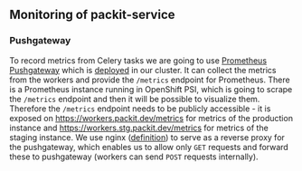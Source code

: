 ## Monitoring of packit-service

### Pushgateway

To record metrics from Celery tasks we are going to use [Prometheus Pushgateway](https://github.com/prometheus/pushgateway) which is [deployed](./openshift/pushgateway.yml.j2) in our cluster.
It can collect the metrics from the workers and provide the `/metrics` endpoint for Prometheus.
There is a Prometheus instance running in OpenShift PSI, which is going to scrape the `/metrics` endpoint and then it will be possible
to visualize them. Therefore the `/metrics` endpoint needs to be publicly
accessible - it is exposed on https://workers.packit.dev/metrics for metrics of the production instance and https://workers.stg.packit.dev/metrics
for metrics of the staging instance.
We use nginx ([definition](./openshift/nginx.yml.j2)) to serve as a reverse proxy for the pushgateway, which enables us to allow only
`GET` requests and forward these to pushgateway (workers can send `POST` requests internally).
